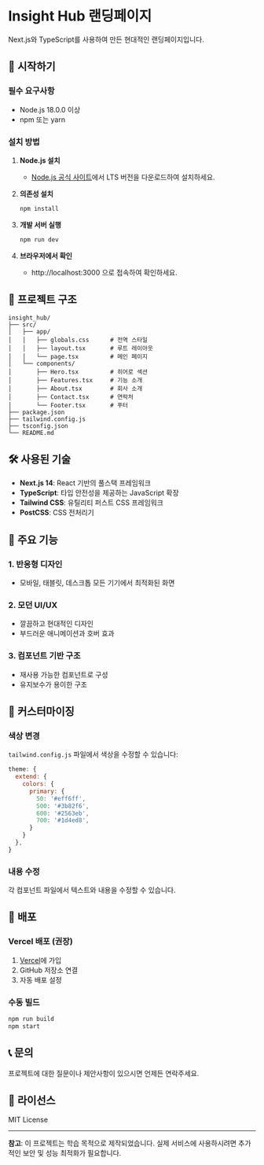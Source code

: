 # Insight Hub 랜딩페이지

Next.js와 TypeScript를 사용하여 만든 현대적인 랜딩페이지입니다.

## 🚀 시작하기

### 필수 요구사항

- Node.js 18.0.0 이상
- npm 또는 yarn

### 설치 방법

1. **Node.js 설치**
   - [Node.js 공식 사이트](https://nodejs.org/ko/)에서 LTS 버전을 다운로드하여 설치하세요.

2. **의존성 설치**
   ```bash
   npm install
   ```

3. **개발 서버 실행**
   ```bash
   npm run dev
   ```

4. **브라우저에서 확인**
   - http://localhost:3000 으로 접속하여 확인하세요.

## 📁 프로젝트 구조

```
insight_hub/
├── src/
│   ├── app/
│   │   ├── globals.css      # 전역 스타일
│   │   ├── layout.tsx       # 루트 레이아웃
│   │   └── page.tsx         # 메인 페이지
│   └── components/
│       ├── Hero.tsx         # 히어로 섹션
│       ├── Features.tsx     # 기능 소개
│       ├── About.tsx        # 회사 소개
│       ├── Contact.tsx      # 연락처
│       └── Footer.tsx       # 푸터
├── package.json
├── tailwind.config.js
├── tsconfig.json
└── README.md
```

## 🛠️ 사용된 기술

- **Next.js 14**: React 기반의 풀스택 프레임워크
- **TypeScript**: 타입 안전성을 제공하는 JavaScript 확장
- **Tailwind CSS**: 유틸리티 퍼스트 CSS 프레임워크
- **PostCSS**: CSS 전처리기

## 🎨 주요 기능

### 1. 반응형 디자인
- 모바일, 태블릿, 데스크톱 모든 기기에서 최적화된 화면

### 2. 모던 UI/UX
- 깔끔하고 현대적인 디자인
- 부드러운 애니메이션과 호버 효과

### 3. 컴포넌트 기반 구조
- 재사용 가능한 컴포넌트로 구성
- 유지보수가 용이한 구조

## 📝 커스터마이징

### 색상 변경
`tailwind.config.js` 파일에서 색상을 수정할 수 있습니다:

```javascript
theme: {
  extend: {
    colors: {
      primary: {
        50: '#eff6ff',
        500: '#3b82f6',
        600: '#2563eb',
        700: '#1d4ed8',
      }
    }
  },
}
```

### 내용 수정
각 컴포넌트 파일에서 텍스트와 내용을 수정할 수 있습니다.

## 🚀 배포

### Vercel 배포 (권장)
1. [Vercel](https://vercel.com)에 가입
2. GitHub 저장소 연결
3. 자동 배포 설정

### 수동 빌드
```bash
npm run build
npm start
```

## 📞 문의

프로젝트에 대한 질문이나 제안사항이 있으시면 언제든 연락주세요.

## 📄 라이선스

MIT License

---

**참고**: 이 프로젝트는 학습 목적으로 제작되었습니다. 실제 서비스에 사용하시려면 추가적인 보안 및 성능 최적화가 필요합니다. 